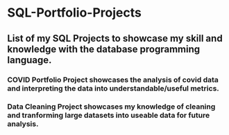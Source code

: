 # SQL-Portfolio-Projects
## List of my SQL Projects to showcase my skill and knowledge with the database programming language.
### COVID Portfolio Project showcases the analysis of covid data and interpreting the data into understandable/useful metrics.
### Data Cleaning Project showcases my knowledge of cleaning and tranforming large datasets into useable data for future analysis.
